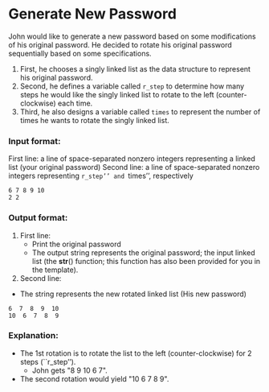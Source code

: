 # Generate New Password

John would like to generate a new password based on some modifications of his original password. 
He decided to rotate his original password sequentially based on some specifications. 

1. First, he chooses a singly linked list as the data structure to represent his original password. 
2. Second, he defines a variable called `r_step` to determine how many steps he would like the singly 
linked list to rotate to the left (counter-clockwise) each time. 
3. Third, he also designs a variable called `times` to represent the number of times he wants to 
rotate the singly linked list. 


### Input format:
First line: a line of space-separated nonzero integers representing a linked list (your original password)
Second line: a line of space-separated nonzero integers representing ``r_step’’ and ``times’’, respectively

``` 
6 7 8 9 10
2 2
```

### Output format:  
1. First line:
   - Print the original password
   - The output string represents the original password; the input linked list (the __str__() function; this function has also been provided for you in the template).
2. Second line:
 - The string represents the new rotated linked list (His new password)

``` 
6  7  8  9  10
10  6  7  8  9
```


 

### Explanation:

- The 1st rotation is to rotate the list to the left (counter-clockwise) for 2 steps  (``r_step’’). 
  - John gets  "8  9  10  6  7".   
- The second rotation would yield "10  6  7  8  9".

